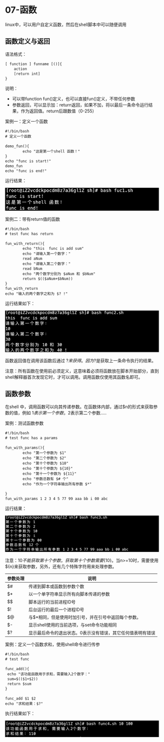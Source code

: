 # 07-函数

linux中，可以用户自定义函数，然后在shell脚本中可以随便调用

## 函数定义与返回

语法格式：

```
[ function ] funname [()]{
    action
    [return int]
}

```

说明：

- 可以带function fun()定义，也可以直接fun()定义，不带任何参数
- 参数返回，可以显示加：return返回，如果不加，将以最后一条命令运行结果，作为返回值。return后跟数值（0-255）


案例一：定义一个函数

```
#!/bin/bash
# 定义一个函数

demo_fun(){
        echo "这是第一个shell 函数！"
}
echo "func is start!"
demo_fun
echo "func is end!"
```

运行结果：

![](_v_images/20201225102125153_1019722685.png)



案例二：带有return值的函数

```
#!/bin/bash
# test func has return

fun_with_return(){
        echo "this  func is add sum"
        echo "请输入第一个数字："
        read aNum
        echo "请输入第二个数字："
        read bNum
        echo "两个数字分别为 $aNum 和 $bNum"
        return $(($aNum+$bNum))
}
fun_with_return
echo "输入的两个数字之和为 $? !"
```

运行结果如下：

![](_v_images/20201225102843906_1559663735.png)


函数返回值在调用该函数后通过 $?来获得。因为$?是获取上一条命令执行的结果。

注意：所有函数在使用前必须定义，这意味着必须将函数放在脚本开始部分，直到shell解释器首次发现它时，才可以调用。调用函数仅使用其函数名即可。



## 函数参数

在shell 中，调用函数可以向其传递参数。在函数体内部，通过$n的形式来获取参数的值，例如 $1表示第一个参数，$2表示第二个参数.....


案例：测试函数参数


```
#!/bin/bash
# test func has a params

fun_with_params(){
        echo "第一个参数为 $1"
        echo "第二个参数为 $2"
        echo "第十个参数为 $10"
        echo "第十个参数为 ${10}"
        echo "第十一个参数为 ${11}"
        echo "参数总数有 $# 个"
        echo "作为一个字符串输出所有参数 $*"

}
fun_with_params 1 2 3 4 5 77 99 aaa bb i 00 abc
```

运行结果：

![](_v_images/20201225104058367_1082998863.png)



注意：$10不能获取第十个参数，获取第十个参数需要${10}。当n>=10时，需要使用${n}来获取参数，另外，还有几个特殊字符用来处理参数。


| 参数处理 |                        说明                         |
| ------- | --------------------------------------------------- |
| $#      | 传递到脚本或函数到参数个数                             |
| $*      | 以一个单字符串显示所有向脚本传递的参数                   |
| $$      | 脚本运行的当前进程ID号                                 |
| $!      | 后台运行的最后一个进程ID号                             |
| $@      | 与$*相同，但是使用时加引号，并在引号中返回每个参数。       |
| $-      | 显示shell使用的当前选项，与set命令功能相同              |
| $?      | 显示最后命令的退出状态。0表示没有错误，其它任何值表明有错误 |


案例：定义一个函数求和，使用shell命令进行传参

```
#!/bin/bash
# test func 

func_add(){
 echo "该功能函数用于求和，需要输入2个数字："
 sum=$(($1+$2))
 return $sum
}

func_add $1 $2
echo "求和结果：$?"
```

执行结果如下：

![](_v_images/20201225105641210_2037982116.png)

